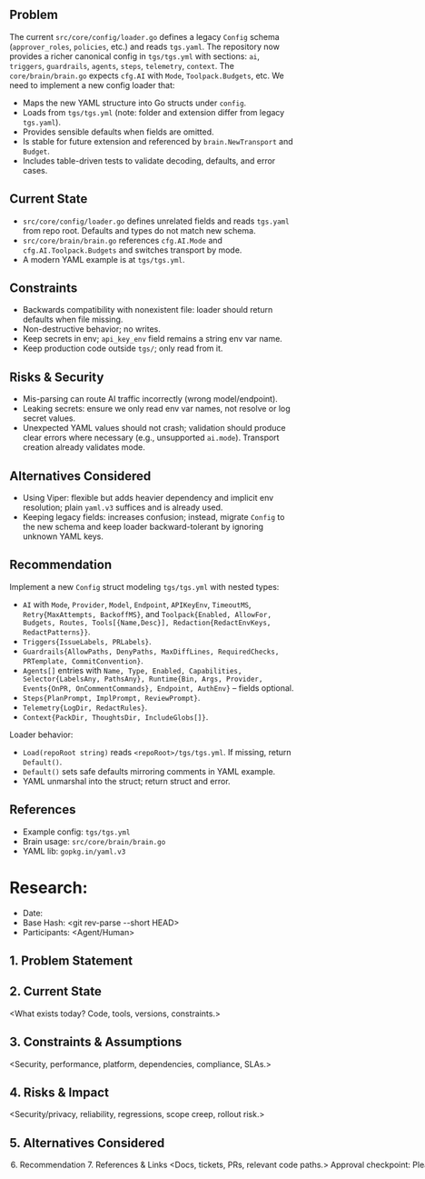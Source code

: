 ## Problem
The current `src/core/config/loader.go` defines a legacy `Config` schema (`approver_roles`, `policies`, etc.) and reads `tgs.yaml`. The repository now provides a richer canonical config in `tgs/tgs.yml` with sections: `ai`, `triggers`, `guardrails`, `agents`, `steps`, `telemetry`, `context`. The `core/brain/brain.go` expects `cfg.AI` with `Mode`, `Toolpack.Budgets`, etc. We need to implement a new config loader that:

- Maps the new YAML structure into Go structs under `config`.
- Loads from `tgs/tgs.yml` (note: folder and extension differ from legacy `tgs.yaml`).
- Provides sensible defaults when fields are omitted.
- Is stable for future extension and referenced by `brain.NewTransport` and `Budget`.
- Includes table-driven tests to validate decoding, defaults, and error cases.

## Current State
- `src/core/config/loader.go` defines unrelated fields and reads `tgs.yaml` from repo root. Defaults and types do not match new schema.
- `src/core/brain/brain.go` references `cfg.AI.Mode` and `cfg.AI.Toolpack.Budgets` and switches transport by mode.
- A modern YAML example is at `tgs/tgs.yml`.

## Constraints
- Backwards compatibility with nonexistent file: loader should return defaults when file missing.
- Non-destructive behavior; no writes.
- Keep secrets in env; `api_key_env` field remains a string env var name.
- Keep production code outside `tgs/`; only read from it.

## Risks & Security
- Mis-parsing can route AI traffic incorrectly (wrong model/endpoint).
- Leaking secrets: ensure we only read env var names, not resolve or log secret values.
- Unexpected YAML values should not crash; validation should produce clear errors where necessary (e.g., unsupported `ai.mode`). Transport creation already validates mode.

## Alternatives Considered
- Using Viper: flexible but adds heavier dependency and implicit env resolution; plain `yaml.v3` suffices and is already used.
- Keeping legacy fields: increases confusion; instead, migrate `Config` to the new schema and keep loader backward-tolerant by ignoring unknown YAML keys.

## Recommendation
Implement a new `Config` struct modeling `tgs/tgs.yml` with nested types:
- `AI` with `Mode`, `Provider`, `Model`, `Endpoint`, `APIKeyEnv`, `TimeoutMS`, `Retry{MaxAttempts, BackoffMS}`, and `Toolpack{Enabled, AllowFor, Budgets, Routes, Tools[{Name,Desc}], Redaction{RedactEnvKeys, RedactPatterns}}`.
- `Triggers{IssueLabels, PRLabels}`.
- `Guardrails{AllowPaths, DenyPaths, MaxDiffLines, RequiredChecks, PRTemplate, CommitConvention}`.
- `Agents[]` entries with `Name, Type, Enabled, Capabilities, Selector{LabelsAny, PathsAny}, Runtime{Bin, Args, Provider, Events{OnPR, OnCommentCommands}, Endpoint, AuthEnv}` – fields optional.
- `Steps{PlanPrompt, ImplPrompt, ReviewPrompt}`.
- `Telemetry{LogDir, RedactRules}`.
- `Context{PackDir, ThoughtsDir, IncludeGlobs[]}`.

Loader behavior:
- `Load(repoRoot string)` reads `<repoRoot>/tgs/tgs.yml`. If missing, return `Default()`.
- `Default()` sets safe defaults mirroring comments in YAML example.
- YAML unmarshal into the struct; return struct and error.

## References
- Example config: `tgs/tgs.yml`
- Brain usage: `src/core/brain/brain.go`
- YAML lib: `gopkg.in/yaml.v3`

# Research: <Short Title>

- Date: <YYYY-MM-DD>
- Base Hash: <git rev-parse --short HEAD>
- Participants: <Agent/Human>

## 1. Problem Statement
<Clear description of the task and desired outcomes.>

## 2. Current State
<What exists today? Code, tools, versions, constraints.>

## 3. Constraints & Assumptions
<Security, performance, platform, dependencies, compliance, SLAs.>

## 4. Risks & Impact
<Security/privacy, reliability, regressions, scope creep, rollout risk.>

## 5. Alternatives Considered
<Option A, B, C with pros/cons.>

## 6. Recommendation
<Preferred approach and rationale.>

## 7. References & Links
<Docs, tickets, PRs, relevant code paths.>

---
Approval checkpoint: Please review this research and reply one of:
- APPROVE research
- REQUEST CHANGES: <notes>
